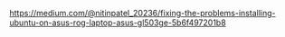 https://medium.com/@nitinpatel_20236/fixing-the-problems-installing-ubuntu-on-asus-rog-laptop-asus-gl503ge-5b6f497201b8
